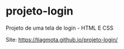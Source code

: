 # projeto-login
 Projeto de uma tela de login - HTML E CSS


Site: https://tiagmota.github.io/projeto-login/

